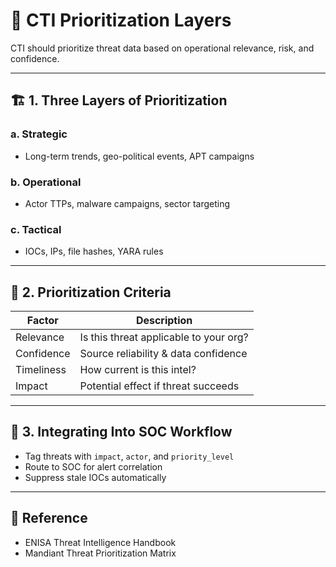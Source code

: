 # 🎯 CTI Prioritization Layers

CTI should prioritize threat data based on operational relevance, risk, and confidence.

---

## 🏗 1. Three Layers of Prioritization

### a. **Strategic**  
- Long-term trends, geo-political events, APT campaigns

### b. **Operational**  
- Actor TTPs, malware campaigns, sector targeting

### c. **Tactical**  
- IOCs, IPs, file hashes, YARA rules

---

## 🧠 2. Prioritization Criteria

| Factor         | Description                            |
|----------------|----------------------------------------|
| Relevance      | Is this threat applicable to your org? |
| Confidence     | Source reliability & data confidence   |
| Timeliness     | How current is this intel?             |
| Impact         | Potential effect if threat succeeds    |

---

## 🔗 3. Integrating Into SOC Workflow

- Tag threats with `impact`, `actor`, and `priority_level`
- Route to SOC for alert correlation
- Suppress stale IOCs automatically

---

## 📘 Reference

- ENISA Threat Intelligence Handbook
- Mandiant Threat Prioritization Matrix

